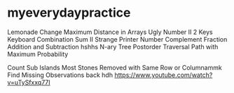 # myeverydaypractice

Lemonade Change
 Maximum Distance in Arrays
Ugly Number II
 2 Keys Keyboard
Combination Sum II
Strange Printer
Number Complement
 Fraction Addition and Subtraction
hshhs
N-ary Tree Postorder Traversal
Path with Maximum Probability

Count Sub Islands
Most Stones Removed with Same Row or Columnammk
Find Missing Observations
back
hdh
https://www.youtube.com/watch?v=uTySfxxq77I
